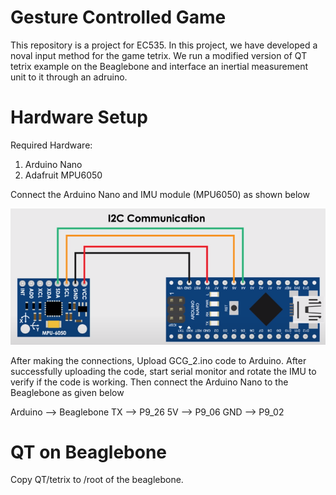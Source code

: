 # Gesture Controlled Game
This repository is a project for EC535. In this project, we have developed a noval input method for the game tetrix. We run a modified version of QT tetrix example on the Beaglebone and interface an inertial measurement unit to it through an adruino. 

# Hardware Setup
Required Hardware:
1) Arduino Nano
2) Adafruit MPU6050

Connect the Arduino Nano and IMU module (MPU6050) as shown below

![Arduino-Hardware-Setup](Arduino/hardware.png)

After making the connections, Upload GCG_2.ino code to Arduino. After successfully uploading the code, start serial monitor and rotate the IMU to verify if the code is working. 
Then connect the Arduino Nano to the Beaglebone as given below

Arduino	-->	Beaglebone
TX		-->	P9_26
5V		-->	P9_06
GND		-->	P9_02

# QT on Beaglebone

Copy QT/tetrix to /root of the beaglebone.


